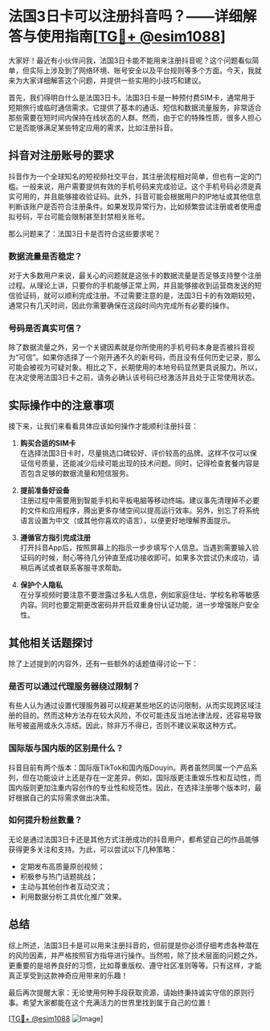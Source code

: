 # 法国3日卡可以注册抖音吗？——详细解答与使用指南[[TG💪+ @esim1088](https://t.me/s/esim1088)]

大家好！最近有小伙伴问我，法国3日卡能不能用来注册抖音呢？这个问题看似简单，但实际上涉及到了网络环境、账号安全以及平台规则等多个方面。今天，我就来为大家详细解答这个问题，并提供一些实用的小技巧和建议。

首先，我们得明白什么是法国3日卡。法国3日卡是一种预付费SIM卡，通常用于短期旅行或临时通信需求。它提供了基本的通话、短信和数据流量服务，非常适合那些需要在短时间内保持在线状态的人群。然而，由于它的特殊性质，很多人担心它是否能够满足某些特定应用的需求，比如注册抖音。

## 抖音对注册账号的要求

抖音作为一个全球知名的短视频社交平台，其注册流程相对简单，但也有一定的门槛。一般来说，用户需要提供有效的手机号码来完成验证。这个手机号码必须是真实可用的，并且能够接收验证码。此外，抖音可能会根据用户的IP地址或其他信息判断该账户是否符合注册条件。如果发现异常行为，比如频繁尝试注册或者使用虚拟号码，平台可能会限制甚至封禁相关账号。

那么问题来了：法国3日卡是否符合这些要求呢？

### 数据流量是否稳定？

对于大多数用户来说，最关心的问题就是这张卡的数据流量是否足够支持整个注册过程。从理论上讲，只要你的手机能够正常上网，并且能够接收到运营商发送的短信验证码，就可以顺利完成注册。不过需要注意的是，法国3日卡的有效期较短，通常只有几天时间，因此你需要确保在这段时间内完成所有必要的操作。

### 号码是否真实可信？

除了数据流量之外，另一个关键因素就是你所使用的手机号码本身是否被抖音视为“可信”。如果你选择了一个刚开通不久的新号码，而且没有任何历史记录，那么可能会被视为可疑对象。相比之下，长期使用的本地号码显然更具说服力。所以，在决定使用法国3日卡之前，请务必确认该号码已经激活并且处于正常使用状态。

## 实际操作中的注意事项

接下来，让我们来看看具体应该如何操作才能顺利注册抖音：

1. **购买合适的SIM卡**  
   在选择法国3日卡时，尽量挑选口碑较好、评价较高的品牌。这样不仅可以保证信号质量，还能减少后续可能出现的技术问题。同时，记得检查套餐内容是否包含足够的数据流量和短信服务。

2. **提前准备好设备**  
   注册过程中需要用到智能手机和平板电脑等移动终端。建议事先清理掉不必要的文件和应用程序，腾出更多存储空间以提高运行效率。另外，别忘了将系统语言设置为中文（或其他你喜欢的语言），以便更好地理解界面提示。

3. **遵循官方指引完成注册**  
   打开抖音App后，按照屏幕上的指示一步步填写个人信息。当遇到需要输入验证码的时候，耐心等待几分钟直至成功接收即可。如果多次尝试仍未成功，请稍后再试或者联系客服寻求帮助。

4. **保护个人隐私**  
   在分享视频时要注意不要泄露过多私人信息，例如家庭住址、学校名称等敏感内容。同时也要定期更改密码并开启双重身份认证功能，进一步增强账户安全性。

## 其他相关话题探讨

除了上述提到的内容外，还有一些额外的话题值得讨论一下：

### 是否可以通过代理服务器绕过限制？

有些人认为通过设置代理服务器可以规避某些地区的访问限制，从而实现跨区域注册的目的。然而这种方法存在较大风险，不仅可能违反当地法律法规，还容易导致账号被盗用或永久冻结。因此，除非万不得已，否则不建议采取这种方式。

### 国际版与国内版的区别是什么？

抖音目前有两个版本：国际版TikTok和国内版Douyin。两者虽然同属一个产品系列，但在功能设计上还是存在一定差异。例如，国际版更注重娱乐性和互动性，而国内版则更加注重内容创作的专业性和规范性。因此，在选择注册哪个版本时，最好根据自己的实际需求做出决策。

### 如何提升粉丝数量？

无论是通过法国3日卡还是其他方式注册成功的抖音用户，都希望自己的作品能够获得更多关注和支持。为此，可以尝试以下几种策略：
- 定期发布高质量原创视频；
- 积极参与热门话题挑战；
- 主动与其他创作者互动交流；
- 利用数据分析工具优化推广效果。

## 总结

综上所述，法国3日卡是可以用来注册抖音的，但前提是你必须仔细考虑各种潜在的风险因素，并严格按照官方指导进行操作。当然啦，除了技术层面的问题之外，更重要的是培养良好的习惯，比如尊重版权、遵守社区准则等等。只有这样，才能真正享受到这款神奇应用带来的乐趣！

最后再次提醒大家：无论使用何种手段获取资源，请始终秉持诚实守信的原则行事。希望大家都能在这个充满活力的世界里找到属于自己的位置！

[[TG💪+ @esim1088](https://t.me/s/esim1088) ![Image](https://i.postimg.cc/4NQfJmqS/Snipaste-2025-05-13-00-14-12.png)]